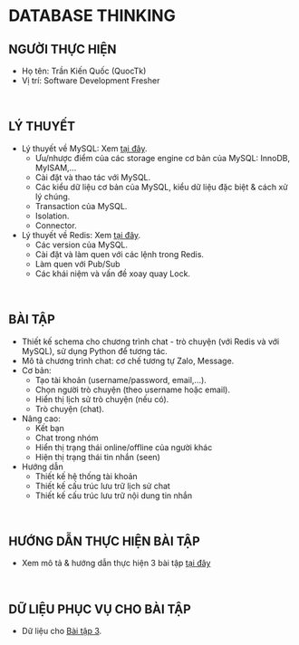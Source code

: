 # DATABASE THINKING

## NGƯỜI THỰC HIỆN

* Họ tên: Trần Kiến Quốc (QuocTk)
* Vị trí: Software Development Fresher

<br/>

## LÝ THUYẾT 
* Lý thuyết về MySQL: Xem [tại đây](./MySQL/README.md).
  * Ưu/nhược điểm của các storage engine cơ bản của MySQL: InnoDB, MyISAM,...
  * Cài đặt và thao tác với MySQL.
  * Các kiểu dữ liệu cơ bản của MySQL, kiểu dữ liệu đặc biệt & cách xử lý chúng.
  * Transaction của MySQL.
  * Isolation.
  * Connector.
* Lý thuyết về Redis: Xem [tại đây](./Redis/README.md).
  * Các version của MySQL.
  * Cài đặt và làm quen với các lệnh trong Redis.
  * Làm quen với Pub/Sub
  * Các khái niệm và vấn đề xoay quay Lock.

<br/>

## BÀI TẬP
* Thiết kế schema cho chương trình chat - trò chuyện (với Redis và với MySQL), sử dụng Python để tương tác.
* Mô tả chương trình chat: cơ chế tương tự Zalo, Message.
* Cơ bản:
  * Tạo tài khoản (username/password, email,...).
  * Chọn người trò chuyện (theo username hoặc email).
  * Hiển thị lịch sử trò chuyện (nếu có).
  * Trò chuyện (chat).
* Nâng cao:
  * Kết bạn
  * Chat trong nhóm
  * Hiển thị trạng thái online/offline của người khác
  * Hiện thị trạng thái tin nhắn (seen)
* Hướng dẫn
  * Thiết kế hệ thống tài khoản
  * Thiết kế cấu trúc lưu trữ lịch sử chat
  * Thiết kế cấu trúc lưu trữ nội dung tin nhắn

<br/>

## HƯỚNG DẪN THỰC HIỆN BÀI TẬP
* Xem mô tả & hướng dẫn thực hiện 3 bài tập [tại đây](./BaiTap/README.md)

<br/>

## DỮ LIỆU PHỤC VỤ CHO BÀI TẬP
* Dữ liệu cho [Bài tập 3](./BaiTap/Chat).